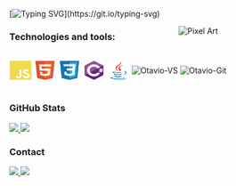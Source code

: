 [![Typing SVG](https://readme-typing-svg.herokuapp.com?font=Fira+Code&pause=1000&color=F780F6&width=435&lines=Hi%2C+everyone!+I'm+Ot%C3%A1vio+Castro+;Welcome+to+my+Github+profile!)](https://git.io/typing-svg)

<img src="https://i.redd.it/5wt1vl6ku4781.gif" alt="Pixel Art" align="right" width="200">

### Technologies and tools: 

<div style="display: inline_block"><br>
  <img align="center" alt="Otavio-Js" height="35" width="40" src="https://raw.githubusercontent.com/devicons/devicon/master/icons/javascript/javascript-plain.svg">
  <img align="center" alt="Otavio-HTML" height="35" width="40" src="https://raw.githubusercontent.com/devicons/devicon/master/icons/html5/html5-original.svg">
  <img align="center" alt="Otavio-CSS" height="35" width="40" src="https://raw.githubusercontent.com/devicons/devicon/master/icons/css3/css3-original.svg">    
  <img align="center" alt="Otavio-Csharp" height="35" width="40" src="https://raw.githubusercontent.com/devicons/devicon/master/icons/csharp/csharp-original.svg">
  <img align="center" alt="Otavio-Jv" height="35" width="40" src="https://raw.githubusercontent.com/devicons/devicon/master/icons/java/java-original.svg">
  <img align="center" alt="Otavio-VS" height="35" width="40" src="https://cdn.jsdelivr.net/gh/devicons/devicon/icons/vscode/vscode-original.svg">
  <img align="center" alt="Otavio-Git" height="35" width="40" src="https://cdn.jsdelivr.net/gh/devicons/devicon/icons/git/git-original.svg">
</div><br>

### GitHub Stats

<div>
  <a href="https://github.com/otavio-castro">
    <img height="195px" src="https://github-readme-stats.vercel.app/api?username=otavio-castro&show_icons=true&theme=one_dark_pro&title_color=#51DCE9&include_all_commits=true&count_p"/>
    <img height="195px" src="https://github-readme-stats.vercel.app/api/top-langs/?username=otavio-castro&layout=compact&theme=one_dark_pro&title_color=#51DCE9"/>
  </a>
</div>
    
### Contact

<div> 
  <a href="https://www.linkedin.com/in/ot%C3%A1vio-castro-766b2a289" target="_blank">
    <img src="https://img.shields.io/badge/-LinkedIn-%230077B5?style=for-the-badge&logo=linkedin&logoColor=white" target="_blank">
  </a> 
  <a href="mailto:otavionascimento1514@gmail.com" target="_blank">
    <img src="https://img.shields.io/badge/-Gmail-%23333?style=for-the-badge&logo=gmail&logoColor=white">
  </a>
</div>
